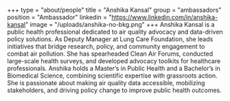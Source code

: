 +++
type = "about/people"
title = "Anshika Kansal"
group = "ambassadors"
position = "Ambassador"
linkedin = "https://www.linkedin.com/in/anshika-kansal"
image = "/uploads/anshika-no-bkg.png"
+++
Anshika Kansal is a public health professional dedicated to air quality advocacy and data-driven policy solutions. As Deputy Manager at Lung Care Foundation, she leads initiatives that bridge research, policy, and community engagement to combat air pollution. She has spearheaded Clean Air Forums, conducted large-scale health surveys, and developed advocacy toolkits for healthcare professionals. Anshika holds a Master’s in Public Health and a Bachelor’s in Biomedical Science, combining scientific expertise with grassroots action. She is passionate about making air quality data accessible, mobilizing stakeholders, and driving policy change to improve public health outcomes.
